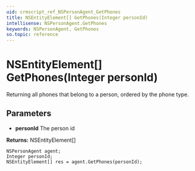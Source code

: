 ```yaml
---
uid: crmscript_ref_NSPersonAgent_GetPhones
title: NSEntityElement[] GetPhones(Integer personId)
intellisense: NSPersonAgent.GetPhones
keywords: NSPersonAgent, GetPhones
so.topic: reference
---
```


# NSEntityElement[] GetPhones(Integer personId)

Returning all phones that belong to a person, ordered by the phone type.

## Parameters

* **personId** The person id

**Returns:** NSEntityElement[]

```crmscript
NSPersonAgent agent;
Integer personId;
NSEntityElement[] res = agent.GetPhones(personId);
```

